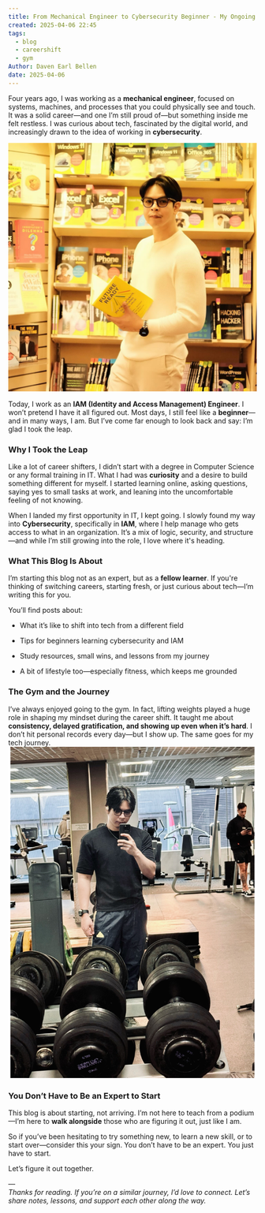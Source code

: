```yaml
---
title: From Mechanical Engineer to Cybersecurity Beginner - My Ongoing Career Shift
created: 2025-04-06 22:45
tags:
  - blog
  - careershift
  - gym
Author: Daven Earl Bellen
date: 2025-04-06
---
```


Four years ago, I was working as a **mechanical engineer**, focused on systems, machines, and processes that you could physically see and touch. It was a solid career—and one I’m still proud of—but something inside me felt restless. I was curious about tech, fascinated by the digital world, and increasingly drawn to the idea of working in **cybersecurity**.

![Image Description](/images/481447166_18033087005536790_5735705168448620462_n.jpg)

Today, I work as an **IAM (Identity and Access Management) Engineer**. I won’t pretend I have it all figured out. Most days, I still feel like a **beginner**—and in many ways, I am. But I’ve come far enough to look back and say: I’m glad I took the leap.
### Why I Took the Leap

Like a lot of career shifters, I didn’t start with a degree in Computer Science or any formal training in IT. What I had was **curiosity** and a desire to build something different for myself. I started learning online, asking questions, saying yes to small tasks at work, and leaning into the uncomfortable feeling of not knowing.

When I landed my first opportunity in IT, I kept going. I slowly found my way into **Cybersecurity**, specifically in **IAM**, where I help manage who gets access to what in an organization. It’s a mix of logic, security, and structure—and while I’m still growing into the role, I love where it's heading.

### What This Blog Is About

I’m starting this blog not as an expert, but as a **fellow learner**. If you're thinking of switching careers, starting fresh, or just curious about tech—I’m writing this for you.

You’ll find posts about:

- What it’s like to shift into tech from a different field
    
- Tips for beginners learning cybersecurity and IAM
    
- Study resources, small wins, and lessons from my journey
    
- A bit of lifestyle too—especially fitness, which keeps me grounded
    

### The Gym and the Journey

I’ve always enjoyed going to the gym. In fact, lifting weights played a huge role in shaping my mindset during the career shift. It taught me about **consistency, delayed gratification, and showing up even when it’s hard**. I don’t hit personal records every day—but I show up. The same goes for my tech journey.
![Image Description](/images/IMG_1707.jpg)

### You Don’t Have to Be an Expert to Start

This blog is about starting, not arriving. I’m not here to teach from a podium—I’m here to **walk alongside** those who are figuring it out, just like I am.

So if you’ve been hesitating to try something new, to learn a new skill, or to start over—consider this your sign. You don’t have to be an expert. You just have to start.

Let’s figure it out together.

—  
_Thanks for reading. If you’re on a similar journey, I’d love to connect. Let’s share notes, lessons, and support each other along the way._